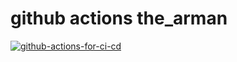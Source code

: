 # github actions the_arman


[![github-actions-for-ci-cd](https://github.com/TheArman/cicd/actions/workflows/ci_cd.yml/badge.svg)](https://github.com/TheArman/ci-cd/actions/workflows/ci_cd.yml)
